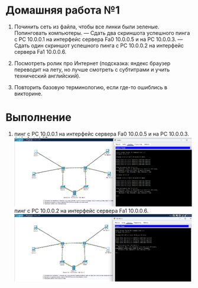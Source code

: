 # Домашняя работа №1
1. Починить сеть из файла, чтобы все линки были зеленые. Попинговать компьютеры.
— Сдать два скриншота успешного пинга с РС 10.0.0.1 на интерфейс сервера Fa0 10.0.0.5 и на PC 10.0.0.3.
— Сдать один скриншот успешного пинга с РС 10.0.0.2 на интерфейс сервера Fa1 10.0.0.6.

2. Посмотреть ролик про Интернет (подсказка: яндекс браузер переводит на лету, но лучше смотреть с субтитрами и учить технический английский).

3. Повторить базовую терминологию, если где-то ошиблись в викторине.
# Выполнение
1. пинг с РС 10.0.0.1 на интерфейс сервера Fa0 10.0.0.5 и на PC 10.0.0.3.
![img1](/hw1/img/img1.png)
пинг с РС 10.0.0.2 на интерфейс сервера Fa1 10.0.0.6.
![img1](/hw1/img/img2.png)